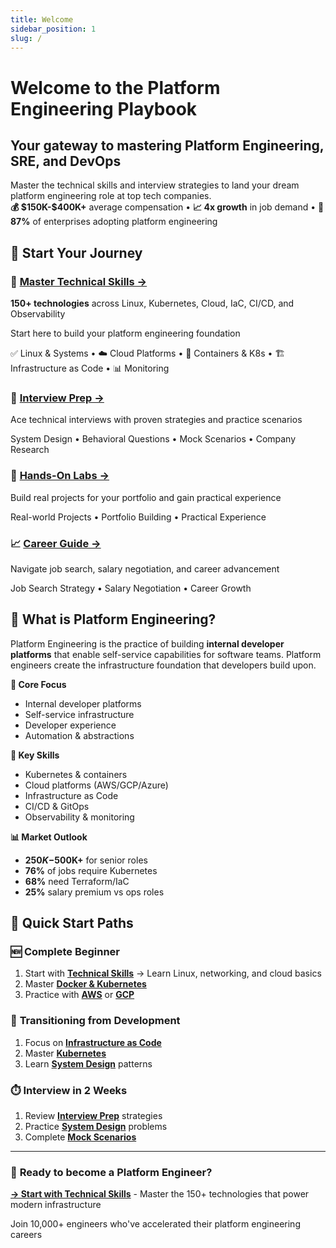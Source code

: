 ```yaml
---
title: Welcome
sidebar_position: 1
slug: /
---
```


# Welcome to the Platform Engineering Playbook

<div style={{textAlign: 'center', marginBottom: '3rem'}}>

## Your gateway to mastering Platform Engineering, SRE, and DevOps

<div style={{fontSize: '1.2rem', color: '#666', marginBottom: '2rem'}}>
Master the technical skills and interview strategies to land your dream platform engineering role at top tech companies.
</div>

<div style={{marginBottom: '2rem'}}>
<strong>💰 $150K-$400K+</strong> average compensation • <strong>📈 4x growth</strong> in job demand • <strong>🚀 87%</strong> of enterprises adopting platform engineering
</div>

</div>

## 🎯 Start Your Journey

<div style={{display: 'grid', gridTemplateColumns: 'repeat(auto-fit, minmax(300px, 1fr))', gap: '2rem', margin: '3rem 0'}}>

<div style={{border: '3px solid #0066cc', borderRadius: '12px', padding: '2rem', textAlign: 'center', background: 'linear-gradient(135deg, #f8fafc 0%, #e2e8f0 100%)'}}>

### 🚀 **[Master Technical Skills →](/technical-skills)**

**150+ technologies** across Linux, Kubernetes, Cloud, IaC, CI/CD, and Observability

Start here to build your platform engineering foundation

<div style={{marginTop: '1rem', fontSize: '0.9rem', color: '#666'}}>
✅ Linux & Systems • ☁️ Cloud Platforms • 🐳 Containers & K8s • 🏗️ Infrastructure as Code • 📊 Monitoring
</div>

</div>

<div style={{border: '2px solid #e1e4e8', borderRadius: '12px', padding: '2rem', textAlign: 'center'}}>

### 🎯 **[Interview Prep →](/interview-prep)**

Ace technical interviews with proven strategies and practice scenarios

<div style={{marginTop: '1rem', fontSize: '0.9rem', color: '#666'}}>
System Design • Behavioral Questions • Mock Scenarios • Company Research
</div>

</div>

<div style={{border: '2px solid #e1e4e8', borderRadius: '12px', padding: '2rem', textAlign: 'center'}}>

### 💪 **[Hands-On Labs →](/practice-resources)**

Build real projects for your portfolio and gain practical experience

<div style={{marginTop: '1rem', fontSize: '0.9rem', color: '#666'}}>
Real-world Projects • Portfolio Building • Practical Experience
</div>

</div>

<div style={{border: '2px solid #e1e4e8', borderRadius: '12px', padding: '2rem', textAlign: 'center'}}>

### 📈 **[Career Guide →](/career-guide)**

Navigate job search, salary negotiation, and career advancement

<div style={{marginTop: '1rem', fontSize: '0.9rem', color: '#666'}}>
Job Search Strategy • Salary Negotiation • Career Growth
</div>

</div>

</div>

## 🌟 What is Platform Engineering?

Platform Engineering is the practice of building **internal developer platforms** that enable self-service capabilities for software teams. Platform engineers create the infrastructure foundation that developers build upon.

<div style={{display: 'grid', gridTemplateColumns: 'repeat(auto-fit, minmax(250px, 1fr))', gap: '1.5rem', margin: '2rem 0'}}>

<div style={{border: '1px solid #e1e4e8', borderRadius: '8px', padding: '1.5rem'}}>

**🔧 Core Focus**
- Internal developer platforms
- Self-service infrastructure  
- Developer experience
- Automation & abstractions

</div>

<div style={{border: '1px solid #e1e4e8', borderRadius: '8px', padding: '1.5rem'}}>

**💼 Key Skills**
- Kubernetes & containers
- Cloud platforms (AWS/GCP/Azure)
- Infrastructure as Code
- CI/CD & GitOps
- Observability & monitoring

</div>

<div style={{border: '1px solid #e1e4e8', borderRadius: '8px', padding: '1.5rem'}}>

**📊 Market Outlook**
- **$250K-$500K+** for senior roles
- **76%** of jobs require Kubernetes
- **68%** need Terraform/IaC
- **25%** salary premium vs ops roles

</div>

</div>

## 🚀 Quick Start Paths

### 🆕 **Complete Beginner**
1. Start with **[Technical Skills](/technical-skills)** → Learn Linux, networking, and cloud basics
2. Master **[Docker & Kubernetes](/technical/kubernetes)**  
3. Practice with **[AWS](/technical/aws)** or **[GCP](/technical/gcp)**

### 🔄 **Transitioning from Development**  
1. Focus on **[Infrastructure as Code](/technical/terraform)**
2. Master **[Kubernetes](/technical/kubernetes-mastery)** 
3. Learn **[System Design](/system-design)** patterns

### ⏱️ **Interview in 2 Weeks**
1. Review **[Interview Prep](/interview-prep)** strategies
2. Practice **[System Design](/system-design)** problems  
3. Complete **[Mock Scenarios](/practice/mock-scenarios)**

---

<div style={{textAlign: 'center', padding: '2rem', background: '#f8fafc', borderRadius: '12px', margin: '3rem 0'}}>

### 🎯 **Ready to become a Platform Engineer?**

**[→ Start with Technical Skills](/technical-skills)** - Master the 150+ technologies that power modern infrastructure

<div style={{marginTop: '1rem', fontSize: '0.9rem', color: '#666'}}>
Join 10,000+ engineers who've accelerated their platform engineering careers
</div>

</div>
